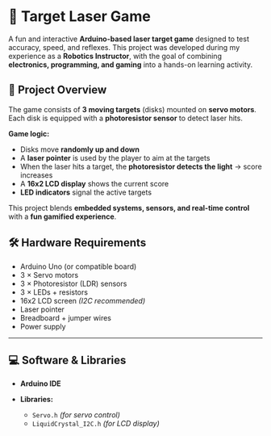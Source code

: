 # 🎯 Target Laser Game

A fun and interactive **Arduino-based laser target game** designed to test accuracy, speed, and reflexes.
This project was developed during my experience as a **Robotics Instructor**, with the goal of combining **electronics, programming, and gaming** into a hands-on learning activity.

## 📌 Project Overview

The game consists of **3 moving targets** (disks) mounted on **servo motors**.
Each disk is equipped with a **photoresistor sensor** to detect laser hits.

**Game logic:**

* Disks move **randomly up and down**
* A **laser pointer** is used by the player to aim at the targets
* When the laser hits a target, the **photoresistor detects the light** → score increases
* A **16x2 LCD display** shows the current score
* **LED indicators** signal the active targets

This project blends **embedded systems, sensors, and real-time control** with a **fun gamified experience**.

## 🛠️ Hardware Requirements

* Arduino Uno (or compatible board)
* 3 × Servo motors
* 3 × Photoresistor (LDR) sensors
* 3 × LEDs + resistors
* 16x2 LCD screen *(I2C recommended)*
* Laser pointer
* Breadboard + jumper wires
* Power supply

---

## 💻 Software & Libraries

* **Arduino IDE**
* **Libraries:**

  * `Servo.h` *(for servo control)*
  * `LiquidCrystal_I2C.h` *(for LCD display)*


